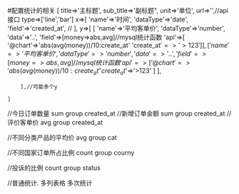 #配置统计的相关
    [
        title=>'主标题',
        sub_title=>'副标题",
        unit=>'单位',
        url=>'',//api接口
        type=>['line','bar']
        x=>[
            'name'=>'时间',
            'dataType'=>'date',
            'field'=>'created_at',  //
        ],
        y=>[
            [
                'name'=>'平均客单价',
                'dataType'=>'number',
                'data'=>'..',
                'field'=>[money=>abs,avg]//mysql统计函数
                'api'=>[
                            '@chart'=>'abs(avg(money))/10:create_at'
                            'create_at$'=>'>123'
                        ]
           ],
           [
               'name'=>'平均客单价',
               'dataType'=>'number',
               'data'=>'..',
               'field'=>[money=>abs,avg]//mysql统计函数
               'api'=>[
                           '@chart'=>'abs(avg(money))/10:create_at'
                           'create_at$'=>'>123'
                       ]
           ],
            
        ],//可能多个y
        
    ]


//今日订单数量  sum     group created_at
//新增订单金额  sum     group created_at
//评价客单价    avg     group created_at

//不同分类产品的平均价  avg    group cat

//不同国家订单所占比例  count  group courny

//投诉的比例  count group status


//普通统计.   多列表格 多次统计


